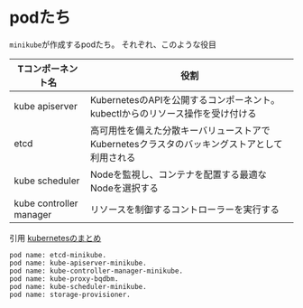 

# podたち

`minikube`が作成するpodたち。
それぞれ、このような役目

| Tコンポーネント名 | 役割 |
| --- | ---- |
| kube apiserver | KubernetesのAPIを公開するコンポーネント。kubectlからのリソース操作を受け付ける |
| etcd | 高可用性を備えた分散キーバリューストアでKubernetesクラスタのバッキングストアとして利用される |
| kube scheduler | Nodeを監視し、コンテナを配置する最適なNodeを選択する |
| kube controller manager | リソースを制御するコントローラーを実行する |

引用
[kubernetesのまとめ](https://qiita.com/ykyk1226/items/53869878fd0679b0944b)

```
pod name: etcd-minikube.
pod name: kube-apiserver-minikube.
pod name: kube-controller-manager-minikube.
pod name: kube-proxy-bqdbm.
pod name: kube-scheduler-minikube.
pod name: storage-provisioner.
```

